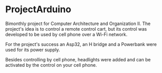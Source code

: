 # ProjectArduino
 

Bimonthly project for Computer Architecture and Organization II. The project's idea is to control a remote control cart, but its control was developed to be used by cell phone over a Wi-Fi network.

For the project's success an Asp32, an H bridge and a Powerbank were used for its power supply.

Besides controlling by cell phone, headlights were added and can be activated by the control on your cell phone.


